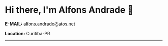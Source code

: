 # Hi there, I'm Alfons Andrade 👋

**E-MAIL:** alfons.andrade@atos.net

**Location:** Curitiba-PR


---

